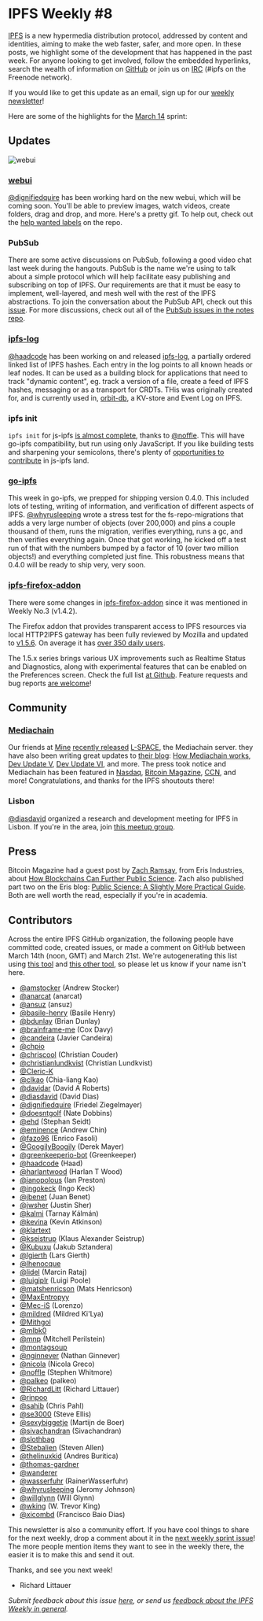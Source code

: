 # IPFS Weekly #8

[IPFS](//ipfs.io/) is a new hypermedia distribution protocol, addressed by content and identities, aiming to make the web faster, safer, and more open. In these posts, we highlight some of the development that has happened in the past week. For anyone looking to get involved, follow the embedded hyperlinks, search the wealth of information on [GitHub](//github.com/ipfs) or join us on [IRC](//webchat.freenode.net/?channels=ipfs) (#ipfs on the Freenode network).

If you would like to get this update as an email, sign up for our [weekly newsletter](//tinyletter.com/ipfsweekly)!

Here are some of the highlights for the [March 14](//github.com/ipfs/pm/issues/97) sprint:

## Updates

![webui](https://ipfs.io/ipfs/QmUCaEuUwK3wGt3uKHfz3UbqmqcGSTHJzaVF7ekvNmEXn9/008_webui.gif)

### [webui](//github.com/ipfs/webui)

[@dignifiedquire](//github.com/dignifiedquire) has been working hard on the new webui, which will be coming soon. You'll be able to preview images, watch videos, create folders, drag and drop, and more. Here's a pretty gif. To help out, check out the [help wanted labels](//github.com/ipfs/webui/issues?q=is%3Aopen+is%3Aissue+label%3A%22help+wanted%22) on the repo.

### PubSub

There are some active discussions on PubSub, following a good video chat last week during the hangouts. PubSub is the name we're using to talk about a simple protocol which will help facilitate easy publishing and subscribing on top of IPFS. Our requirements are that it must be easy to implement, well-layered, and mesh well with the rest of the IPFS abstractions. To join the conversation about the PubSub API, check out this [issue](//github.com/ipfs/notes/issues/118). For more discussions, check out all of the [PubSub issues in the notes repo](//github.com/ipfs/notes/issues?utf8=%E2%9C%93&q=is%3Aissue+is%3Aopen+pubsub).

### [ipfs-log](//github.com/haadcode/ipfs-log)

[@haadcode](//github.com/haadcode) has been working on and released [ipfs-log](//github.com/haadcode/ipfs-log), a partially ordered linked list of IPFS hashes. Each entry in the log points to all known heads or leaf nodes. It can be used as a building block for applications that need to track "dynamic content", eg. track a version of a file, create a feed of IPFS hashes, messaging or as a transport for CRDTs. THis was originally created for, and is currently used in, [orbit-db](//github.com/haadcode/orbit-db), a KV-store and Event Log on IPFS.

### ipfs init

`ipfs init` for js-ipfs [is almost complete](//github.com/ipfs/js-ipfs/pull/91), thanks to [@noffle](//github.com/noffle). This will have go-ipfs compatibility, but run using only JavaScript. If you like building tests and sharpening your semicolons, there's plenty of [opportunities to contribute](//github.com/ipfs/js-ipfs#contribute) in js-ipfs land.

### [go-ipfs](//github.com/ifps/go-ipfs)

This week in go-ipfs, we prepped for shipping version 0.4.0. This included lots of testing, writing of information, and verification of different aspects of IPFS. [@whyrusleeping](//github.com/whyrusleeping) wrote a stress test for the fs-repo-migrations that adds a very large number of objects (over 200,000) and pins a couple thousand of them, runs the migration, verifies ​everything​, runs a gc, and then verifies everything again. Once that got working, he kicked off a test run of that with the numbers bumped by a factor of 10 (over two million objects!) and everything completed just fine. This robustness means that 0.4.0 will be ready to ship very, very soon.

### [ipfs-firefox-addon](//github.com/lidel/ipfs-firefox-addon)

There were some changes in [ipfs-firefox-addon](//github.com/lidel/ipfs-firefox-addon) since it was mentioned in Weekly No.3 (v1.4.2).

The Firefox addon that provides transparent access to IPFS resources via local HTTP2IPFS gateway has been fully reviewed by Mozilla and updated to [v1.5.6](https://addons.mozilla.org/en-US/firefox/addon/ipfs-gateway-redirect/versions/1.5.6). On average it has [over 350 daily users](https://addons.mozilla.org/en-US/firefox/addon/ipfs-gateway-redirect/statistics/?last=365).

The 1.5.x series brings various UX improvements such as Realtime Status and Diagnostics, along with experimental features that can be enabled on the Preferences screen. Check the full list [at Github](//github.com/lidel/ipfs-firefox-addon#features). Feature requests and bug reports [are welcome](//github.com/lidel/ipfs-firefox-addon/issues)!

## Community

### [Mediachain](https://medium.com/mine-labs/mediachain-483f49cbe37a#.50am8s6cw)

Our friends at [Mine](http://www.mine.nyc/) [recently released](https://medium.com/mine-labs/mediachain-developer-update-vi-94d28cf6bc30#.kt6uoc9yk)
[L-SPACE](https://github.com/mediachain/L-SPACE), the Mediachain server. they
have also been writing great updates to [their blog](https://medium.com/mine-labs): 
[How Mediachain works](https://medium.com/mine-labs/how-mediachain-works-5a5ccc1c3210#.tv0cv5kc8),
[Dev Update V](https://medium.com/mine-labs/mediachain-developer-update-v-a7f6006ad953#.j0esgkawa),
[Dev Update VI](https://medium.com/mine-labs/mediachain-developer-update-vi-94d28cf6bc30#.kt6uoc9yk),
and more. The press took notice and Mediachain has been featured in 
[Nasdaq](http://www.nasdaq.com/article/mediachain-protect-digital-content-with-a-bitcoin-based-metadata-protocol-cm595895),
[Bitcoin Magazine](https://bitcoinmagazine.com/articles/mediachain-protect-digital-content-with-a-bitcoin-based-metadata-protocol-1458577763),
[CCN](https://www.cryptocoinsnews.com/protecting-rights-to-digital-works-with-blockchain-technology/),
and more! Congratulations, and thanks for the IPFS shoutouts there!

### Lisbon

[@diasdavid](//github.com/diasdavid) organized a research and development meeting for IPFS in Lisbon. If you're in the area, join [this meetup group](http://www.meetup.com/ipfs-lisbon-meetup/events/229530492/).

## Press

Bitcoin Magazine had a guest post by [Zach Ramsay](https://twitter.com/cerebralbosons), from Eris Industries, about [How Blockchains Can Further Public Science](http://www.nasdaq.com/article/how-blockchains-can-further-public-science-cm592775). Zach also published part two on the Eris blog: [Public Science: A Slightly More Practical Guide](https://db.erisindustries.com/science/2016/03/15/chains-and-science-how-to/). Both are well worth the read, especially if you're in academia.

## Contributors

Across the entire IPFS GitHub organization, the following people have committed code, created issues, or made a comment on GitHub between March 14th (noon, GMT) and March 21st. We're autogenerating this list using [this tool](//github.com/ipfs/weekly/blob/master/tools/get_commits.py) and [this other tool](//github.com/richardlitt/name-your-contributors), so please let us know if your name isn't here.

- [@amstocker](//github.com/amstocker) (Andrew Stocker)
- [@anarcat](//github.com/anarcat) (anarcat)
- [@ansuz](//github.com/ansuz) (ansuz)
- [@basile-henry](//github.com/basile-henry) (Basile Henry)
- [@bdunlay](//github.com/bdunlay) (Brian Dunlay)
- [@brainframe-me](//github.com/brainframe-me) (Cox Davy)
- [@candeira](//github.com/candeira) (Javier Candeira)
- [@chpio](//github.com/chpio)
- [@chriscool](//github.com/chriscool) (Christian Couder)
- [@christianlundkvist](//github.com/christianlundkvist) (Christian Lundkvist)
- [@Cleric-K](//github.com/Cleric-K)
- [@clkao](//github.com/clkao) (Chia-liang Kao)
- [@davidar](//github.com/davidar) (David A Roberts)
- [@diasdavid](//github.com/diasdavid) (David Dias)
- [@dignifiedquire](//github.com/dignifiedquire) (Friedel Ziegelmayer)
- [@doesntgolf](//github.com/doesntgolf) (Nate Dobbins)
- [@ehd](//github.com/ehd) (Stephan Seidt)
- [@eminence](//github.com/eminence) (Andrew Chin)
- [@fazo96](//github.com/fazo96) (Enrico Fasoli)
- [@GoogilyBoogily](//github.com/GoogilyBoogily) (Derek Mayer)
- [@greenkeeperio-bot](//github.com/greenkeeperio-bot) (Greenkeeper)
- [@haadcode](//github.com/haadcode) (Haad)
- [@harlantwood](//github.com/harlantwood) (Harlan T Wood)
- [@ianopolous](//github.com/ianopolous) (Ian Preston)
- [@ingokeck](//github.com/ingokeck) (Ingo Keck)
- [@jbenet](//github.com/jbenet) (Juan Benet)
- [@jwsher](//github.com/jwsher) (Justin Sher)
- [@kalmi](//github.com/kalmi) (Tarnay Kálmán)
- [@kevina](//github.com/kevina) (Kevin Atkinson)
- [@klartext](//github.com/klartext)
- [@kseistrup](//github.com/kseistrup) (Klaus Alexander Seistrup)
- [@Kubuxu](//github.com/Kubuxu) (Jakub Sztandera)
- [@lgierth](//github.com/lgierth) (Lars Gierth)
- [@lhenocque](//github.com/lhenocque)
- [@lidel](//github.com/lidel) (Marcin Rataj)
- [@luigiplr](//github.com/luigiplr) (Luigi Poole)
- [@matshenricson](//github.com/matshenricson) (Mats Henricson)
- [@MaxEntropyy](//github.com/MaxEntropyy)
- [@Mec-iS](//github.com/Mec-iS) (Lorenzo)
- [@mildred](//github.com/mildred) (Mildred Ki'Lya)
- [@Mithgol](//github.com/Mithgol)
- [@mlbk0](//github.com/mlbk0)
- [@mnp](//github.com/mnp) (Mitchell Perilstein)
- [@montagsoup](//github.com/montagsoup)
- [@nginnever](//github.com/nginnever) (Nathan Ginnever)
- [@nicola](//github.com/nicola) (Nicola Greco)
- [@noffle](//github.com/noffle) (Stephen Whitmore)
- [@palkeo](//github.com/palkeo) (palkeo)
- [@RichardLitt](//github.com/RichardLitt) (Richard Littauer)
- [@rinpoo](//github.com/rinpoo)
- [@sahib](//github.com/sahib) (Chris Pahl)
- [@se3000](//github.com/se3000) (Steve Ellis)
- [@sexybiggetje](//github.com/sexybiggetje) (Martijn de Boer)
- [@sivachandran](//github.com/sivachandran) (Sivachandran)
- [@slothbag](//github.com/slothbag)
- [@Stebalien](//github.com/Stebalien) (Steven Allen)
- [@thelinuxkid](//github.com/thelinuxkid) (Andres Buritica)
- [@thomas-gardner](//github.com/thomas-gardner)
- [@wanderer](//github.com/wanderer)
- [@wasserfuhr](//github.com/wasserfuhr) (RainerWasserfuhr)
- [@whyrusleeping](//github.com/whyrusleeping) (Jeromy Johnson)
- [@willglynn](//github.com/willglynn) (Will Glynn)
- [@wking](//github.com/wking) (W. Trevor King)
- [@xicombd](//github.com/xicombd) (Francisco Baio Dias)

This newsletter is also a community effort. If you have cool things to share for the next weekly, drop a comment about it in the [next weekly sprint issue](//github.com/ipfs/weekly/issues/31)! The more people mention items they want to see in the weekly there, the easier it is to make this and send it out.

Thanks, and see you next week!

- Richard Littauer

_Submit feedback about this issue [here](//github.com/ipfs/weekly/issues/29), or send us [feedback about the IPFS Weekly in general](//github.com/ipfs/weekly/issues/7)._
